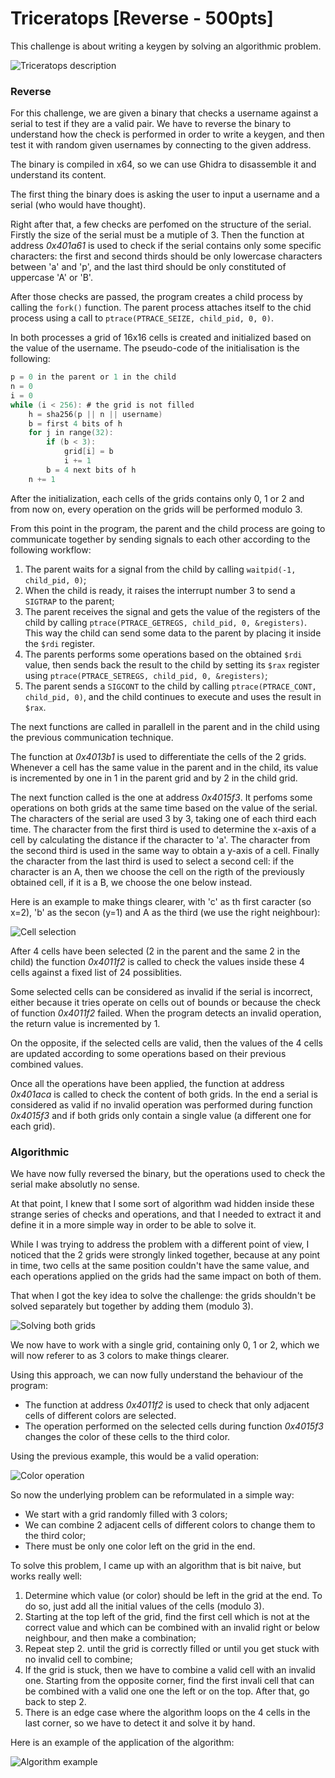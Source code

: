 # Triceratops [Reverse - 500pts]


This challenge is about writing a keygen by solving an algorithmic problem.

![Triceratops description](./img/triceratops_description.png)


### Reverse

For this challenge, we are given a binary that checks a username against a serial to test if they are a valid pair. We have to reverse the binary to understand how the check is performed in order to write a keygen, and then test it with random given usernames by connecting to the given address.

The binary is compiled in x64, so we can use Ghidra to disassemble it and understand its content.

The first thing the binary does is asking the user to input a username and a serial (who would have thought).

Right after that, a few checks are perfomed on the structure of the serial. Firstly the size of the serial must be a mutiple of 3. Then the function at address *0x401a61* is used to check if the serial contains only some specific characters: the first and second thirds should be only lowercase characters between 'a' and 'p', and the last third should be only constituted of uppercase 'A' or 'B'.

After those checks are passed, the program creates a child process by calling the `fork()` function. The parent process attaches itself to the chid process using a call to `ptrace(PTRACE_SEIZE, child_pid, 0, 0)`.

In both processes a grid of 16x16 cells is created and initialized based on the value of the username. The pseudo-code of the initialisation is the following:

```C
p = 0 in the parent or 1 in the child
n = 0
i = 0
while (i < 256): # the grid is not filled
    h = sha256(p || n || username)
    b = first 4 bits of h
    for j in range(32):
        if (b < 3):
            grid[i] = b
            i += 1
        b = 4 next bits of h
    n += 1
```

After the initialization, each cells of the grids contains only 0, 1 or 2 and from now on, every operation on the grids will be performed modulo 3.

From this point in the program, the parent and the child process are going to communicate together by sending signals to each other according to the following workflow:
1. The parent waits for a signal from the child by calling `waitpid(-1, child_pid, 0)`;
2. When the child is ready, it raises the interrupt number 3 to send a `SIGTRAP` to the parent;
3. The parent receives the signal and gets the value of the registers of the child by calling `ptrace(PTRACE_GETREGS, child_pid, 0, &registers)`. This way the child can send some data to the parent by placing it inside the `$rdi` register.
4. The parents performs some operations based on the obtained `$rdi` value, then sends back the result to the child by setting its `$rax` register using `ptrace(PTRACE_SETREGS, child_pid, 0, &registers)`;
5. The parent sends a `SIGCONT` to the child by calling `ptrace(PTRACE_CONT, child_pid, 0)`, and the child continues to execute and uses the result in `$rax`.

The next functions are called in parallell in the parent and in the child using the previous communication technique.

The function at *0x4013b1* is used to differentiate the cells of the 2 grids. Whenever a cell has the same value in the parent and in the child, its value is incremented by one in 1 in the parent grid and by 2 in the child grid.

The next function called is the one at address *0x4015f3*. It perfoms some operations on both grids at the same time based on the value of the serial. The characters of the serial are used 3 by 3, taking one of each third each time. The character from the first third is used to determine the x-axis of a cell by calculating the distance if the character to 'a'. The character from the second third is used in the same way to obtain a y-axis of a cell. Finally the character from the last third is used to select a second cell: if the character is an A, then we choose the cell on the rigth of the previously obtained cell, if it is a B, we choose the one below instead.

Here is an example to make things clearer, with 'c' as th first caracter (so x=2), 'b' as the secon (y=1) and A as the third (we use the right neighbour):

![Cell selection](./img/triceratops_cell_selection.png)

After 4 cells have been selected (2 in the parent and the same 2 in the child) the function *0x4011f2* is called to check the values inside these 4 cells against a fixed list of 24 possiblities.

Some selected cells can be considered as invalid if the serial is incorrect, either because it tries operate on cells out of bounds or because the check of function *0x4011f2* failed. When the program detects an invalid operation, the return value is incremented by 1.

On the opposite, if the selected cells are valid, then the values of the 4 cells are updated according to some operations based on their previous combined values.

Once all the operations have been applied, the function at address *0x401aca* is called to check the content of both grids. In the end a serial is considered as valid if no invalid operation was performed during function *0x4015f3* and if both grids only contain a single value (a different one for each grid).



### Algorithmic

We have now fully reversed the binary, but the operations used to check the serial make absolutly no sense.

At that point, I knew that I some sort of algorithm wad hidden inside these strange series of checks and operations, and that I needed to extract it and define it in a more simple way in order to be able to solve it.

While I was trying to address the problem with a different point of view, I noticed that the 2 grids were strongly linked together, because at any point in time, two cells at the same position couldn't have the same value, and each operations applied on the grids had the same impact on both of them.

That when I got the key idea to solve the challenge: the grids shouldn't be solved separately but together by adding them (modulo 3).

![Solving both grids](./img/solving_both_grids.png)

We now have to work with a single grid, containing only 0, 1 or 2, which we will now referer to as 3 colors to make things clearer.

Using this approach, we can now fully understand the behaviour of the program:
- The function at address *0x4011f2* is used to check that only adjacent cells of different colors are selected.
- The operation performed on the selected cells during function *0x4015f3* changes the color of these cells to the third color.

Using the previous example, this would be a valid operation:

![Color operation](./img/triceratops_color_operation.png)

So now the underlying problem can be reformulated in a simple way:
- We start with a grid randomly filled with 3 colors;
- We can combine 2 adjacent cells of different colors to change them to the third color;
- There must be only one color left on the grid in the end.

To solve this problem, I came up with an algorithm that is bit naive, but works really well:
1. Determine which value (or color) should be left in the grid at the end. To do so, just add all the initial values of the cells (modulo 3).
2. Starting at the top left of the grid, find the first cell which is not at the correct value and which can be combined with an invalid right or below neighbour, and then make a combination;
3. Repeat step 2. until the grid is correctly filled or until you get stuck with no invalid cell to combine;
4. If the grid is stuck, then we have to combine a valid cell with an invalid one. Starting from the opposite corner, find the first invali cell that can be combined with a valid one one the left or on the top. After that, go back to step 2.
5. There is an edge case where the algorithm loops on the 4 cells in the last corner, so we have to detect it and solve it by hand.

Here is an example of the application of the algorithm:

![Algorithm example](./img/triceratops_algorithm.png)
